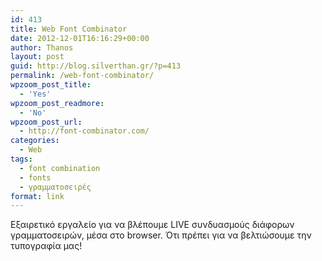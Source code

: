 ```yaml
---
id: 413
title: Web Font Combinator
date: 2012-12-01T16:16:29+00:00
author: Thanos
layout: post
guid: http://blog.silverthan.gr/?p=413
permalink: /web-font-combinator/
wpzoom_post_title:
  - 'Yes'
wpzoom_post_readmore:
  - 'No'
wpzoom_post_url:
  - http://font-combinator.com/
categories:
  - Web
tags:
  - font combination
  - fonts
  - γραμματοσειρές
format: link
---
```

Εξαιρετικό εργαλείο για να βλέπουμε LIVE συνδυασμούς διάφορων γραμματοσειρών, μέσα στο browser. Ότι πρέπει για να βελτιώσουμε την τυπογραφία μας!